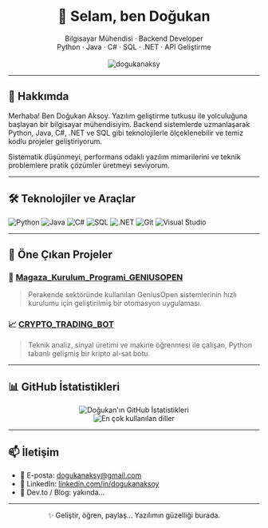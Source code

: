 <h1 align="center">👋 Selam, ben Doğukan</h1>

<p align="center">
  Bilgisayar Mühendisi · Backend Developer <br>
  Python · Java · C# · SQL · .NET · API Geliştirme <br><br>
  <img src="https://komarev.com/ghpvc/?username=dogukanaksy&label=Ziyaretçi+Sayısı" alt="dogukanaksy" />
</p>

---

## 🚀 Hakkımda

Merhaba! Ben Doğukan Aksoy. Yazılım geliştirme tutkusu ile yolculuğuna başlayan bir bilgisayar mühendisiyim. 
Backend sistemlerde uzmanlaşarak Python, Java, C#, .NET ve SQL gibi teknolojilerle ölçeklenebilir ve temiz kodlu projeler geliştiriyorum.

Sistematik düşünmeyi, performans odaklı yazılım mimarilerini ve teknik problemlere pratik çözümler üretmeyi seviyorum.

---

## 🛠️ Teknolojiler ve Araçlar

![Python](https://img.shields.io/badge/-Python-3776AB?style=flat&logo=python&logoColor=white)
![Java](https://img.shields.io/badge/-Java-007396?style=flat&logo=java&logoColor=white)
![C#](https://img.shields.io/badge/-C%23-239120?style=flat&logo=c-sharp&logoColor=white)
![SQL](https://img.shields.io/badge/-SQL-4479A1?style=flat&logo=mysql&logoColor=white)
![.NET](https://img.shields.io/badge/-.NET-512BD4?style=flat&logo=dotnet&logoColor=white)
![Git](https://img.shields.io/badge/-Git-F05032?style=flat&logo=git&logoColor=white)
![Visual Studio](https://img.shields.io/badge/-Visual%20Studio-5C2D91?style=flat&logo=visualstudio&logoColor=white)

---

## 📌 Öne Çıkan Projeler

### 🧩 [Magaza_Kurulum_Programi_GENIUSOPEN](https://github.com/dogukanaksy/Magaza_Kurulum_Programi_GENIUSOPEN)
> Perakende sektöründe kullanılan GeniusOpen sistemlerinin hızlı kurulumu için geliştirilmiş bir otomasyon uygulaması.

### 📈 [CRYPTO_TRADING_BOT](https://github.com/dogukanaksy/CRYPTO_TRADING_BOT)
> Teknik analiz, sinyal üretimi ve makine öğrenmesi ile çalışan, Python tabanlı gelişmiş bir kripto al-sat botu.

---

## 📊 GitHub İstatistikleri

<p align="center">
  <img src="https://github-readme-stats.vercel.app/api?username=dogukanaksy&show_icons=true&theme=radical" alt="Doğukan'ın GitHub İstatistikleri" />
  <br>
  <img src="https://github-readme-stats.vercel.app/api/top-langs/?username=dogukanaksy&layout=compact&theme=radical" alt="En çok kullanılan diller" />
</p>

---

## 📫 İletişim

- 📧 E-posta: dogukanaksy@gmail.com
- 💼 LinkedIn: [linkedin.com/in/dogukanaksoy](https://www.linkedin.com/in/dogukanaksoy)
- 🧠 Dev.to / Blog: yakında...

---

<p align="center">✨ Geliştir, öğren, paylaş... Yazılımın güzelliği burada.</p>

